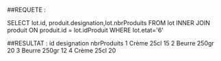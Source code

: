 ##REQUETE :

SELECT lot.id, produit.designation,lot.nbrProduits FROM lot INNER JOIN produit ON produit.id = lot.idProduit WHERE lot.etat='6'


##RESULTAT : 
id designation nbrProduits
1   Crème 25cl     15
2  Beurre 250gr     20
3   Beurre 250gr   12
4   Crème 25cl      20

